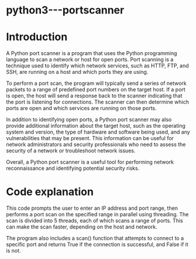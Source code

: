 # python3---portscanner

# Introduction
A Python port scanner is a program that uses the Python programming language to scan a network or host for open ports. Port scanning is a technique used to identify which network services, such as HTTP, FTP, and SSH, are running on a host and which ports they are using.  

To perform a port scan, the program will typically send a series of network packets to a range of predefined port numbers on the target host. If a port is open, the host will send a response back to the scanner indicating that the port is listening for connections. The scanner can then determine which ports are open and which services are running on those ports.  

In addition to identifying open ports, a Python port scanner may also provide additional information about the target host, such as the operating system and version, the type of hardware and software being used, and any vulnerabilities that may be present. This information can be useful for network administrators and security professionals who need to assess the security of a network or troubleshoot network issues.  

Overall, a Python port scanner is a useful tool for performing network reconnaissance and identifying potential security risks. 

# Code explanation 
This code prompts the user to enter an IP address and port range, then performs a port scan on the specified range in parallel using threading. The scan is divided into 5 threads, each of which scans a range of ports. This can make the scan faster, depending on the host and network.

The program also includes a scan() function that attempts to connect to a specific port and returns True if the connection is successful, and False if it is not.


